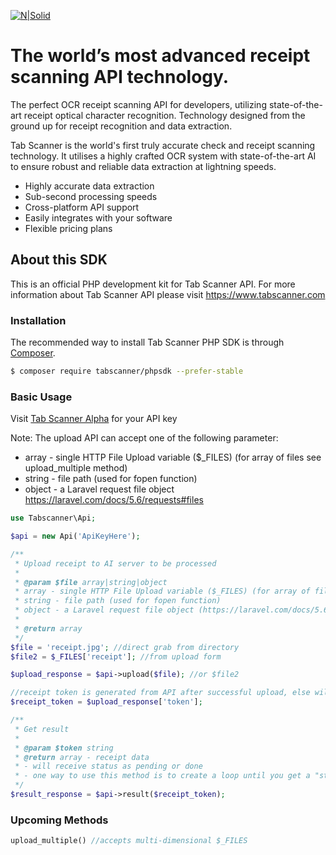[![N|Solid](https://www.tabscanner.com/wp-content/uploads/2017/08/tabscannerlogo260-padded.png)](https://www.tabscanner.com)

# The world’s most advanced receipt scanning API technology.

The perfect OCR receipt scanning API for developers, utilizing state-of-the-art receipt optical character recognition. Technology designed from the ground up for receipt recognition and data extraction.

Tab Scanner is the world's first truly accurate check and receipt scanning technology. It utilises a highly crafted OCR system with state-of-the-art AI to ensure robust and reliable data extraction at lightning speeds.
- Highly accurate data extraction
- Sub-second processing speeds
- Cross-platform API support
- Easily integrates with your software
- Flexible pricing plans

## About this SDK
This is an official PHP development kit for Tab Scanner API. For more information about Tab Scanner API please visit https://www.tabscanner.com

### Installation

The recommended way to install Tab Scanner PHP SDK is through [Composer](https://getcomposer.org/).

```sh
$ composer require tabscanner/phpsdk --prefer-stable
```

### Basic Usage

Visit [Tab Scanner Alpha](https://alpha.tabscanner.com) for your API key 

Note: The upload API can accept one of the following parameter:
- array - single HTTP File Upload variable ($_FILES) (for array of files see upload_multiple method)
- string - file path (used for fopen function)
- object - a Laravel request file object https://laravel.com/docs/5.6/requests#files

```php
use Tabscanner\Api;

$api = new Api('ApiKeyHere');

/**
 * Upload receipt to AI server to be processed
 *
 * @param $file array|string|object
 * array - single HTTP File Upload variable ($_FILES) (for array of files see upload_multiple method)
 * string - file path (used for fopen function)
 * object - a Laravel request file object (https://laravel.com/docs/5.6/requests#files)
 * 
 * @return array
 */
$file = 'receipt.jpg'; //direct grab from directory
$file2 = $_FILES['receipt']; //from upload form

$upload_response = $api->upload($file); //or $file2

//receipt token is generated from API after successful upload, else will receive error
$receipt_token = $upload_response['token'];

/**
 * Get result
 *
 * @param $token string
 * @return array - receipt data
 * - will receive status as pending or done
 * - one way to use this method is to create a loop until you get a "status done" response
 */
$result_response = $api->result($receipt_token);
```

### Upcoming Methods
```php
upload_multiple() //accepts multi-dimensional $_FILES
```

